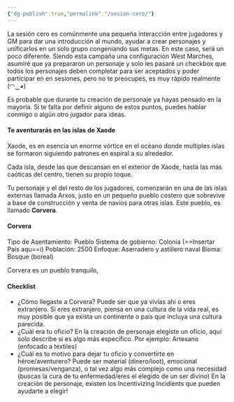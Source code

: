 ```yaml
---
{"dg-publish":true,"permalink":"/sesion-cero/"}
---
```


La sesión cero es comúnmente una pequeña interacción entre jugadores y GM para dar una introducción al mundo, ayudar a crear personajes y unificarlos en un solo grupo congeniando sus metas.
En este caso, será un poco diferente. Siendo esta campaña una configuración West Marches, asumiré que ya prepararon un personaje y solo les pasaré un checkbox que todos los personajes deben completar para ser aceptados y poder participar en en sesiones, pero no te preocupes, es muy rápido realmente (⁠◠⁠‿⁠◕⁠)

Es probable que durante tu creación de personaje ya hayas pensado en la mayoría. Si te falta por definir alguno de estos puntos, puedes hablar conmigo o algún otro jugador para ideas.

#### Te aventurarás en las islas de Xaode
Xaode, es en esencia un enorme vórtice en el océano donde multiples islas se formaron siguiendo patrones en espiral a su alrededor. 

Cada isla, desde las que descansan en el exterior de Xaode, hasta las más caóticas del centro, tienen su propio toque. 

Tu personaje y el del resto de los jugadores, comenzarán en una de las islas externas llamada Arxos, justo en un pequeño pueblo costero que sobrevive a base de construcción y venta de navíos para otras islas. 
Este pueblo, es llamado **Corvera**.

#### Corvera
Tipo de Asentamiento: Pueblo
Sistema de gobierno: Colonia (==Insertar País aqu==i)
Población: 2500
Enfoque: Aserradero y astillero naval
Bioma: Bosque (boreal)

Corvera es un pueblo tranquilo, 
#### Checklist
- ¿Cómo llegaste a Corvera?
	Puede ser que ya vivías ahi o eres extranjero. Si eres extranjero, piensa en una cultura de la vida real, es muy posible que ya exista un continente o país que incluya una cultura parecida.
- ¿Cuál era tu oficio?
	En la creación de personaje elegiste un oficio, aquí solo describe si es algo más específico. Por ejemplo: Artesano (enfocado a textiles)
- ¿Cuál es tu motivo para dejar tu oficio y convertirte en héroe/aventurero?
	 Puede ser material (dinero/loot), emocional (promesas/venganza), o tal vez algo más complejo como una necesidad (buscas la cura de tu enfermedad/eres el elegido de un ser divino)
	 En la creación de personaje, existen los Incentivizing Incidients que pueden ayudarte a elegir!